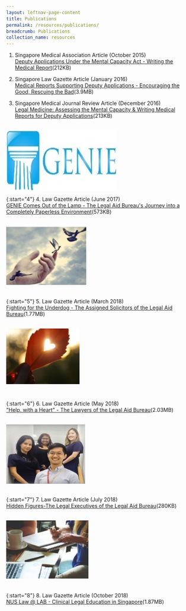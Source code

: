 ```yaml
---
layout: leftnav-page-content
title: Publications
permalink: /resources/publications/
breadcrumb: Publications
collection_name: resources
---
```

<style>
.image{width:298px; height:163px;}
  
.image img{max-width:100%;}

</style>

1. Singapore Medical Association Article (October 2015) <br>
[Deputy Applications Under the Mental Capacity Act - Writing the Medical Report](/files/article-in-SMA-News.pdf)(212KB)<br>

 
2. Singapore Law Gazette Article (January 2016) <br>
[Medical Reports Supporting Deputy Applications - Encouraging the Good, Rescuing the Bad](/files/MCA-article-SingaporeLawGazette.pdf)(3.9MB) <br>


3. Singapore Medical Journal Review Article (December 2016) <br>
[Legal Medicine: Assessing the Mental Capacity & Writing Medical Reports for Deputy Applications](/files/Assessing-mental-capacity-and-writing-medical-reports-for-deputy-applications.pdf)(213KB)<br><br>



<div class="image"><img src="/images/pub1.jpg" alt="GENIE" title="GENIE"></div>

{:start="4"} 
4. Law Gazette Article (June 2017) <br>
[GENIE Comes Out of the Lamp - The Legal Aid Bureau's Journey into a Completely Paperless Environment](/files/GenieArticle.pdf)(573KB)<br><br>


<div class="image"><img src="/images/pub2.jpg" alt="Fighting for the underdog" title="Fighting for the underdog"></div><br>

{:start="5"} 
5. Law Gazette Article (March 2018) <br>
[Fighting for the Underdog - The Assigned Solicitors of the Legal Aid Bureau](/files/FightingfortheUnderdog.pdf)(1.77MB) <br><br>


<div class="image"><img src="/images/pub3.jpg" alt="Help with a heart" title="Help with a heart"></div><br>

{:start="6"} 
6. Law Gazette Article (May 2018)<br>
["Help, with a Heart" - The Lawyers of the Legal Aid Bureau](/files/2-HelpwithaHeart.pdf)(2.03MB)<br><br>
 
 
<div class="image"><img src="/images/pub4.jpg" alt="Hidden Figures" title="Hidden Figures"></div><br>

{:start="7"} 
7. Law Gazette Article (July 2018) <br>
[Hidden Figures-The Legal Executives of the Legal Aid Bureau](/files/3-HiddenFigures.pdf)(280KB) <br><br>


<div class="image"><img src="/images/pub5.jpg" alt="NUS Clinical Legal Education" title="NUS Clinical Legal Education"></div><br>

{:start="8"} 
8. Law Gazette Article (October 2018) <br>
[NUS Law @ LAB - Clinical Legal Education in Singapore](/files/4-NUS-CLE.pdf)(1.87MB)

